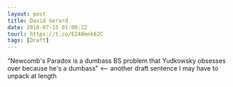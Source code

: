 ```yaml
---
layout: post
title: David Gerard
date: 2018-07-15 01:00:22
tourl: https://t.co/E240mnk62C
tags: [Draft]
---
```

"Newcomb's Paradox is a dumbass BS problem that Yudkowsky obsesses over because he's a dumbass" &lt;-- another draft sentence I may have to unpack at length